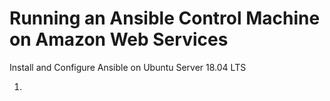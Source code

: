 # Running an Ansible Control Machine on Amazon Web Services
Install and Configure Ansible on Ubuntu Server 18.04 LTS

1. 

